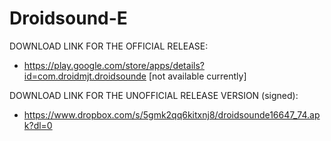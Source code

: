 Droidsound-E 
============

DOWNLOAD LINK FOR THE OFFICIAL RELEASE:

* https://play.google.com/store/apps/details?id=com.droidmjt.droidsounde [not available currently]

DOWNLOAD LINK FOR THE UNOFFICIAL RELEASE VERSION (signed):

* https://www.dropbox.com/s/5gmk2qq6kitxnj8/droidsounde16647_74.apk?dl=0



